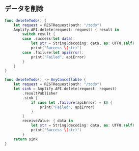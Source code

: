 ## データを削除

<amplify-block-switcher>

<amplify-block name="Listener (iOS 11+)">

```swift
func deleteTodo() {
    let request = RESTRequest(path: "/todo")
    Amplify.API.delete(request: request) { result in
        switch result {
        case .success(let data):
            let str = String(decoding: data, as: UTF8.self)
            print("Success \(str)")
        case .failure(let apiError):
            print("Failed", apiError)
        }
    }
}
```

</amplify-block>

<amplify-block name="Combine (iOS 13+)">

```swift
func deleteTodo() -> AnyCancellable {
    let request = RESTRequest(path: "/todo")
    let sink = Amplify.API.delete(request: request)
        .resultPublisher
        .sink {
            if case let .failure(apiError) = $0 {
                print("Failed", apiError)
            }
        }
        receiveValue: { data in
            let str = String(decoding: data, as: UTF8.self)
            print("Success \(str)")
        }
    return sink
}
```

</amplify-block>

</amplify-block-switcher>
